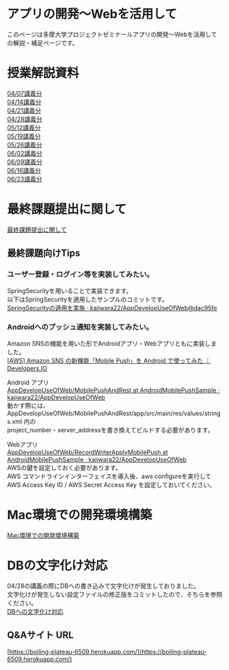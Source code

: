 # アプリの開発〜Webを活用して
このページは多摩大学プロジェクトゼミナールアプリの開発〜Webを活用しての解説・補足ページです。


#  授業解説資料

[04/07講義分](./01.md)  
[04/14講義分](./02.md)  
[04/21講義分](./03.md)  
[04/28講義分](./04.md)  
[05/12講義分](./05.md)  
[05/19講義分](./06.md)  
[05/26講義分](./07.md)  
[06/02講義分](./08.md)  
[06/09講義分](./09.md)  
[06/16講義分](./10.md)  
[06/23講義分](./11.md)  

# 最終課題提出に関して
[最終課題提出に関して](./FinalProjectSubmitted.md)  


## 最終課題向けTips
### ユーザー登録・ログイン等を実装してみたい。
SpringSecurityを用いることで実装できます。  
以下はSpringSecurityを適用したサンプルのコミットです。  
[SpringSecurityの適用を実施 · kajiwara22/AppDevelopUseOfWeb@dac95fe](https://github.com/kajiwara22/AppDevelopUseOfWeb/commit/dac95fe268bdaeb87a69aef3fe40c26ac18ecf96)

### Androidへのプッシュ通知を実装してみたい。
Amazon SNSの機能を用いた形でAndroidアプリ・Webアプリともに実装しました。  
[[AWS] Amazon SNS の新機能「Mobile Push」を Android で使ってみた ｜ Developers.IO](http://dev.classmethod.jp/smartphone/android/amazon-sns-mobile-push/)

Android アプリ  
[AppDevelopUseOfWeb/MobilePushAndRest at AndroidMobilePushSample · kajiwara22/AppDevelopUseOfWeb](https://github.com/kajiwara22/AppDevelopUseOfWeb/tree/AndroidMobilePushSample/MobilePushAndRest)  
動かす際には、AppDevelopUseOfWeb/MobilePushAndRest/app/src/main/res/values/strings.xml 内の  
project_number・server_addressを書き換えてビルドする必要があります。

Webアプリ  
[AppDevelopUseOfWeb/RecordWriterApplyMobilePush at AndroidMobilePushSample · kajiwara22/AppDevelopUseOfWeb](https://github.com/kajiwara22/AppDevelopUseOfWeb/tree/AndroidMobilePushSample/RecordWriterApplyMobilePush)  
AWSの鍵を設定しておく必要があります。  
AWS コマンドラインインターフェイスを導入後、aws configureを実行して  
AWS Access Key ID / AWS Secret Access Key を設定しておいてください。



# Mac環境での開発環境構築
[Mac環境での開発環境構築](./MacSoftwareInstall.md)  


# DBの文字化け対応
04/28の講義の際にDBへの書き込みで文字化けが発生しておりました。  
文字化けが発生しない設定ファイルの修正版をコミットしたので、そちらを参照ください。  
[DBへの文字化け対応](https://github.com/kajiwara22/AppDevelopUseOfWeb/commit/da4dbb179df8cd2d179a2df3363984e84abc9847)

## Q&Aサイト URL

[https://boiling-plateau-6509.herokuapp.com/](https://boiling-plateau-6509.herokuapp.com/)
